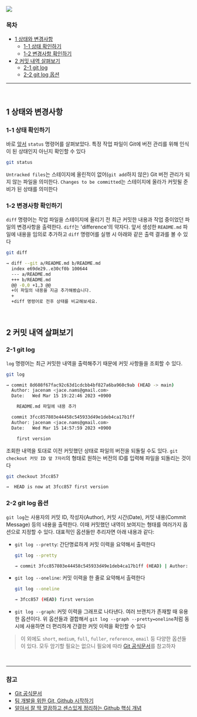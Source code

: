 <img src="https://ifh.cc/g/hM2RJd.png" style="max-width: 100%" align="center">

### 목차
- [1 상태와 변경사항](#1-상태와-변경사항)
  - [1-1 상태 확인하기](#1-1-상태-확인하기)
  - [1-2 변경사항 확인하기](#1-2-변경사항-확인하기)
- [2 커밋 내역 살펴보기](#2-커밋-내역-살펴보기)
  - [2-1 git log](#2-1-git-log)
  - [2-2 git log 옵션](#2-2-git-log-)

***

<br>

## 1 상태와 변경사항

### 1-1 상태 확인하기
바로 [앞서](#4-2-로컬-저장소에-커밋하기) `status` 명령어를 살펴보았다. 특정 작업 파일이 Git에 버전 관리를 위해 인식이 된 상태인지 아닌지 확인할 수 있다

```bash
git status

```

`Untracked files`는 스테이지에 올린적이 없어(`git add`하지 않은) Git 버전 관리가 되지 않는 파일을 의미한다. `Changes to be committed`는 스테이지에 올라가 커밋될 준비가 된 상태를 의미한다

### 1-2 변경사항 확인하기
`diff` 명령어는 작업 파일을 스테이지에 올리기 전 최근 커밋한 내용과 작업 중이었던 파일의 변경사항을 출력한다. `diff`는 'difference'의 약자다. 앞서 생성한 `README.md` 파일에 내용을 임의로 추가하고 `diff` 명령어를 실행 시 아래와 같은 출력 결과를 볼 수 있다

```bash
git diff

→ diff --git a/README.md b/README.md
  index e69de29..e30cf0b 100644
  --- a/README.md
  +++ b/README.md
  @@ -0,0 +1,3 @@
  +이 파일의 내용을 지금 추가해봤습니다. 
  +
  +diff 명령어로 전후 상태를 비교해보세요.
```

<br>

## 2 커밋 내역 살펴보기

### 2-1 git log
`log` 명령어는 최근 커밋한 내역을 출력해주기 때문에 커밋 사항들을 조회할 수 있다. 

```bash
git log

→ commit 8d608f67fac92c63d1cdcbb4bf827a6ba960c9ab (HEAD -> main)
  Author: jacenam <jace.nams@gmail.com>
  Date:   Wed Mar 15 19:22:46 2023 +0900

    README.md 파일에 내용 추가

  commit 3fcc857803e44458c545933d49e1deb4ca17b1ff
  Author: jacenam <jace.nams@gmail.com>
  Date:   Wed Mar 15 14:57:59 2023 +0900

    first version
```
조회한 내역을 토대로 이전 커밋했던 상태로 파일의 버전을 되돌릴 수도 있다. `git checkout 커밋 ID 앞 7자리`의 형태로 원하는 버전의 ID를 입력해 파일을 되돌리는 것이다

```bash
git checkout 3fcc857

→  HEAD is now at 3fcc857 first version
```

### 2-2 git log 옵션
`git log`는 사용자의 커밋 ID, 작성자(Author), 커밋 시간(Date), 커밋 내용(Commit Message) 등의 내용을 출력한다. 이때 커밋했던 내역이 보여지는 형태를 여러가지 옵션으로 지정할 수 있다. 대표적인 옵션들만 추리자면 아래 내용과 같다: 

-  `git log --pretty`: 간단명료하게 커밋 이력을 요약해서 출력한다
    
    ```bash
    git log --pretty
    
    → commit 3fcc857803e44458c545933d49e1deb4ca17b1ff (HEAD) | Author: jacenam <jace.nams@gmail.com>
    ```
- `git log --oneline`: 커밋 이력을 한 줄로 요약해서 출력한다
    
    ```bash
    git log --oneline
    
    → 3fcc857 (HEAD) first version
    ```
- `git log --graph`: 커밋 이력을 그래프로 나타낸다. 여러 브랜치가 존재할 때 유용한 옵션이다. 위 옵션들과 결합해서 `git log --graph --pretty=oneline`처럼 동시에 사용하면 더 편리하게 간결한 커밋 이력을 확인할 수 있다

> 이 외에도 `short`, `medium`, `full`, `fuller`, `reference`, `email` 등 다양한 옵션들이 있다. 모두 암기할 필요는 없으니 필요에 따라 [Git 공식문서](https://git-scm.com/docs/pretty-formats)를 참고하자

<br>

***

### 참고
- [Git 공식문서](https://git-scm.com/docs)
- [팀 개발을 위한 Git, Github 시작하기](http://www.yes24.com/Product/Goods/85382769)
- [알아서 잘 딱 깔끔하고 센스있게 정리하는 Github 핵심 개념](https://m.yes24.com/Goods/Detail/108203273)
